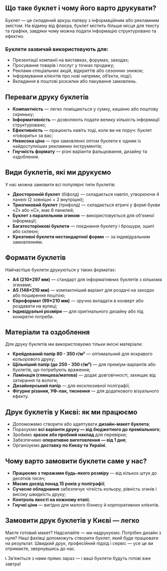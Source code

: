 ## Що таке буклет і чому його варто друкувати?

Буклет — це складений аркуш паперу з інформаційним або рекламним змістом. На відміну від флаєра, буклет містить більше місця для тексту та графіки, завдяки чому можна подати інформацію структуровано та ефектно.

### Буклети зазвичай використовують для:

- Презентації компанії на виставках, форумах, заходах;
- Просування товарів і послуг у точках продажу;
- Реклами спеціальних акцій, відкриттів або сезонних знижок;
- Інформування клієнтів про нові напрями, об’єкти, події;
- Вкладання в поштові розсилки або пакування замовлень.

## Переваги друку буклетів

- **Компактність** — легко поміщаються у сумку, кишеню або поштову скриньку;
- **Інформативність** — дозволяють подати велику кількість інформації структуровано;
- **Ефективність** — працюють навіть тоді, коли ви не поруч: буклет «говорить» за вас;
- **Невисока ціна** — при замовленні оптом буклети є одним із найдоступніших рекламних інструментів;
- **Гнучкість формату** — різні варіанти фальцювання, дизайну та оздоблення.

## Види буклетів, які ми друкуємо

У нас можна замовити всі популярні типи буклетів:

- **Двосторонній буклет** (біфолд) — складається навпіл, утворюючи 4 панелі (2 зовнішні + 2 внутрішні);
- **Тризгиновий буклет** (трифолд) — складається втричі у формі букви «Z» або «С», має 6 панелей;
- **Буклет з паралельним згином** — використовується для об'ємної інформації;
- **Багатосторінкові буклети** — поєднання буклету і брошури, зшиті або склеєні;
- **Креативні буклети нестандартної форми** — за індивідуальним замовленням.

## Формати буклетів

Найчастіше буклети друкуються у таких форматах:

- **А4 (210×297 мм)** — стандарт для інформативних буклетів з кількома згинами;
- **А5 (148×210 мм)** — компактніший варіант для роздачі на заходах або поширення поштою;
- **Євроформат (99×210 мм)** — зручно вкладати в конверт або роздавати на вулиці;
- **Індивідуальні розміри** — для оригінального дизайну або під конкретні потреби.

## Матеріали та оздоблення

Для друку буклетів ми використовуємо тільки якісні матеріали:

- **Крейдований папір 80 - 350 г/м²** — оптимальний для яскравого кольорового друку;
- **Щільніший папір (до 250 - 350 г/м²)** — для преміум-варіантів або буклетів, що потребують враження;
- **Ламінація (глянцева/матова)** — додає довговічності, захищає від затирання та вологи;
- **Дизайнерський папір** — для ексклюзивної поліграфії;
- **Фігурне різання, УФ-лак, тиснення** — для додаткового візуального ефекту.

## Друк буклетів у Києві: як ми працюємо

- Допоможемо створити або адаптувати **дизайн-макет буклета**;
- Порахуємо **всі варіанти друку — від бюджетного до преміального**;
- Зробимо **зразок або пробний наклад** для перевірки;
- Забезпечимо **оперативне виготовлення — від 1 дня**;
- Організуємо **доставку по Києву та Україні**.

## Чому варто замовити буклети саме у нас?

- **Працюємо з тиражами будь-якого розміру** — від кількох штук до десятків тисяч;
- **Маємо досвід понад 15 років у поліграфії**;
- **Сучасне обладнання** забезпечує чіткість кольору, рівність згинів і високу швидкість друку;
- **Контроль якості на кожному етапі**;
- **Гнучкі ціни** — вигідно для малого бізнесу й корпоративних клієнтів.

## Замовити друк буклетів у Києві — легко

Маєте готовий макет? Надсилайте — ми надрукуємо. Потрібен дизайн з нуля? Наші фахівці допоможуть створити буклет, який буде працювати на результат. Швидкий друк, професійний підхід і сервіс — усе це ви отримаєте, звернувшись до нас.

📞 Зв’яжіться з нами прямо зараз — і ваші буклети будуть готові вже завтра!